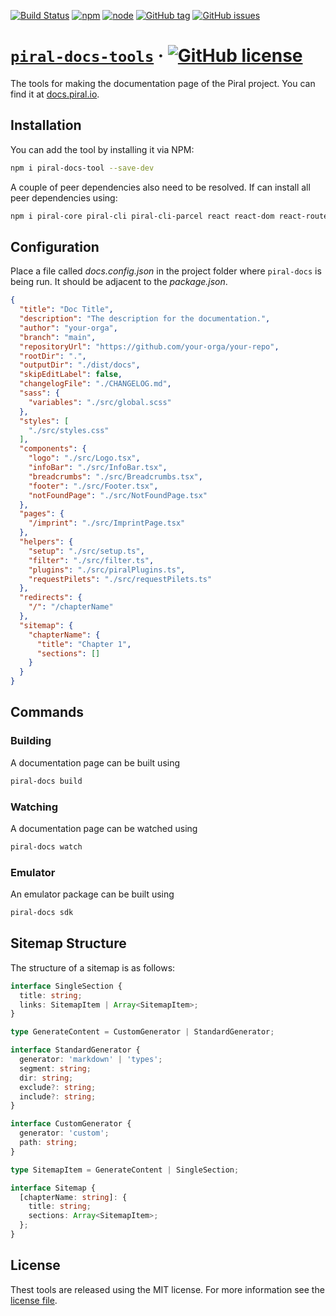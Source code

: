 [![Build Status](https://github.com/smapiot/piral-docs-tools/actions/workflows/node.js.yml/badge.svg)](https://github.com/smapiot/piral-docs-tools/actions)
[![npm](https://img.shields.io/npm/v/piral-docs-tools.svg)](https://www.npmjs.com/package/piral-docs-tools)
[![node](https://img.shields.io/node/v/piral-docs-tools.svg)](https://www.npmjs.com/package/piral-docs-tools)
[![GitHub tag](https://img.shields.io/github/tag/smapiot/piral-docs-tools.svg)](https://github.com/smapiot/piral-docs-tools/releases)
[![GitHub issues](https://img.shields.io/github/issues/smapiot/piral-docs-tools.svg)](https://github.com/smapiot/piral-docs-tools/issues)

# [`piral-docs-tools`](https://docs.piral.io) &middot; [![GitHub license](https://img.shields.io/badge/license-MIT-blue.svg)](https://github.com/smapiot/piral-docs-tools/blob/main/LICENSE)

The tools for making the documentation page of the Piral project. You can find it at [docs.piral.io](https://docs.piral.io).

## Installation

You can add the tool by installing it via NPM:

```sh
npm i piral-docs-tool --save-dev
```

A couple of peer dependencies also need to be resolved. If can install all peer dependencies using:

```sh
npm i piral-core piral-cli piral-cli-parcel react react-dom react-router-dom --save-dev
```

## Configuration

Place a file called *docs.config.json* in the project folder where `piral-docs` is being run. It should be adjacent to the *package.json*.

```json
{
  "title": "Doc Title",
  "description": "The description for the documentation.",
  "author": "your-orga",
  "branch": "main",
  "repositoryUrl": "https://github.com/your-orga/your-repo",
  "rootDir": ".",
  "outputDir": "./dist/docs",
  "skipEditLabel": false,
  "changelogFile": "./CHANGELOG.md",
  "sass": {
    "variables": "./src/global.scss"
  },
  "styles": [
    "./src/styles.css"
  ],
  "components": {
    "logo": "./src/Logo.tsx",
    "infoBar": "./src/InfoBar.tsx",
    "breadcrumbs": "./src/Breadcrumbs.tsx",
    "footer": "./src/Footer.tsx",
    "notFoundPage": "./src/NotFoundPage.tsx"
  },
  "pages": {
    "/imprint": "./src/ImprintPage.tsx"
  },
  "helpers": {
    "setup": "./src/setup.ts",
    "filter": "./src/filter.ts",
    "plugins": "./src/piralPlugins.ts",
    "requestPilets": "./src/requestPilets.ts"
  },
  "redirects": {
    "/": "/chapterName"
  },
  "sitemap": {
    "chapterName": {
      "title": "Chapter 1",
      "sections": []
    }
  }
}
```

## Commands

### Building

A documentation page can be built using

```sh
piral-docs build
```

### Watching

A documentation page can be watched using

```sh
piral-docs watch
```

### Emulator

An emulator package can be built using

```sh
piral-docs sdk
```

## Sitemap Structure

The structure of a sitemap is as follows:

```ts
interface SingleSection {
  title: string;
  links: SitemapItem | Array<SitemapItem>;
}

type GenerateContent = CustomGenerator | StandardGenerator;

interface StandardGenerator {
  generator: 'markdown' | 'types';
  segment: string;
  dir: string;
  exclude?: string;
  include?: string;
}

interface CustomGenerator {
  generator: 'custom';
  path: string;
}

type SitemapItem = GenerateContent | SingleSection;

interface Sitemap {
  [chapterName: string]: {
    title: string;
    sections: Array<SitemapItem>;
  };
}
```

## License

Thest tools are released using the MIT license. For more information see the [license file](./LICENSE).
